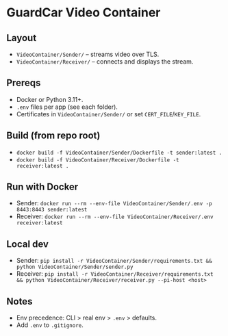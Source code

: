 # GuardCar Video Container

## Layout
- `VideoContainer/Sender/` – streams video over TLS.
- `VideoContainer/Receiver/` – connects and displays the stream.

## Prereqs
- Docker or Python 3.11+.
- `.env` files per app (see each folder).
- Certificates in `VideoContainer/Sender/` or set `CERT_FILE`/`KEY_FILE`.

## Build (from repo root)
- `docker build -f VideoContainer/Sender/Dockerfile -t sender:latest .`
- `docker build -f VideoContainer/Receiver/Dockerfile -t receiver:latest .`

## Run with Docker
- Sender: `docker run --rm --env-file VideoContainer/Sender/.env -p 8443:8443 sender:latest`
- Receiver: `docker run --rm --env-file VideoContainer/Receiver/.env receiver:latest`

## Local dev
- Sender: `pip install -r VideoContainer/Sender/requirements.txt && python VideoContainer/Sender/sender.py`
- Receiver: `pip install -r VideoContainer/Receiver/requirements.txt && python VideoContainer/Receiver/receiver.py --pi-host <host>`

## Notes
- Env precedence: CLI > real env > `.env` > defaults.
- Add `.env` to `.gitignore`.
